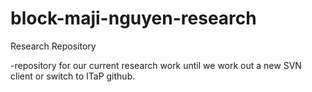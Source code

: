 # block-maji-nguyen-research
Research Repository

-repository for our current research work until we work out a new SVN client or switch to ITaP github.
